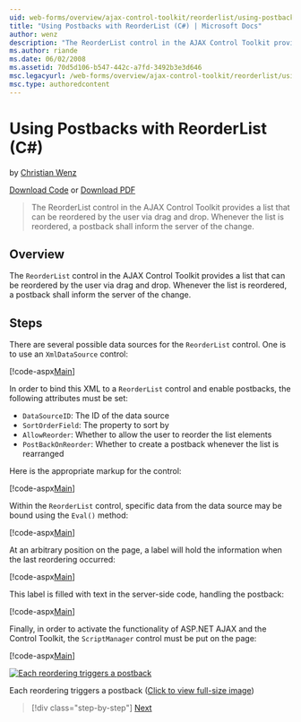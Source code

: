 ```yaml
---
uid: web-forms/overview/ajax-control-toolkit/reorderlist/using-postbacks-with-reorderlist-cs
title: "Using Postbacks with ReorderList (C#) | Microsoft Docs"
author: wenz
description: "The ReorderList control in the AJAX Control Toolkit provides a list that can be reordered by the user via drag and drop. Whenever the list is reordered, a po..."
ms.author: riande
ms.date: 06/02/2008
ms.assetid: 70d5d106-b547-442c-a7fd-3492b3e3d646
msc.legacyurl: /web-forms/overview/ajax-control-toolkit/reorderlist/using-postbacks-with-reorderlist-cs
msc.type: authoredcontent
---
```

# Using Postbacks with ReorderList (C#)

by [Christian Wenz](https://github.com/wenz)

[Download Code](https://download.microsoft.com/download/9/3/f/93f8daea-bebd-4821-833b-95205389c7d0/ReorderList4.cs.zip) or [Download PDF](https://download.microsoft.com/download/2/d/c/2dc10e34-6983-41d4-9c08-f78f5387d32b/reorderlist4CS.pdf)

> The ReorderList control in the AJAX Control Toolkit provides a list that can be reordered by the user via drag and drop. Whenever the list is reordered, a postback shall inform the server of the change.

## Overview

The `ReorderList` control in the AJAX Control Toolkit provides a list that can be reordered by the user via drag and drop. Whenever the list is reordered, a postback shall inform the server of the change.

## Steps

There are several possible data sources for the `ReorderList` control. One is to use an `XmlDataSource` control:

[!code-aspx[Main](using-postbacks-with-reorderlist-cs/samples/sample1.aspx)]

In order to bind this XML to a `ReorderList` control and enable postbacks, the following attributes must be set:

- `DataSourceID`: The ID of the data source
- `SortOrderField`: The property to sort by
- `AllowReorder`: Whether to allow the user to reorder the list elements
- `PostBackOnReorder`: Whether to create a postback whenever the list is rearranged

Here is the appropriate markup for the control:

[!code-aspx[Main](using-postbacks-with-reorderlist-cs/samples/sample2.aspx)]

Within the `ReorderList` control, specific data from the data source may be bound using the `Eval()` method:

[!code-aspx[Main](using-postbacks-with-reorderlist-cs/samples/sample3.aspx)]

At an arbitrary position on the page, a label will hold the information when the last reordering occurred:

[!code-aspx[Main](using-postbacks-with-reorderlist-cs/samples/sample4.aspx)]

This label is filled with text in the server-side code, handling the postback:

[!code-aspx[Main](using-postbacks-with-reorderlist-cs/samples/sample5.aspx)]

Finally, in order to activate the functionality of ASP.NET AJAX and the Control Toolkit, the `ScriptManager` control must be put on the page:

[!code-aspx[Main](using-postbacks-with-reorderlist-cs/samples/sample6.aspx)]

[![Each reordering triggers a postback](using-postbacks-with-reorderlist-cs/_static/image2.png)](using-postbacks-with-reorderlist-cs/_static/image1.png)

Each reordering triggers a postback ([Click to view full-size image](using-postbacks-with-reorderlist-cs/_static/image3.png))

> [!div class="step-by-step"]
> [Next](drag-and-drop-via-reorderlist-cs.md)

